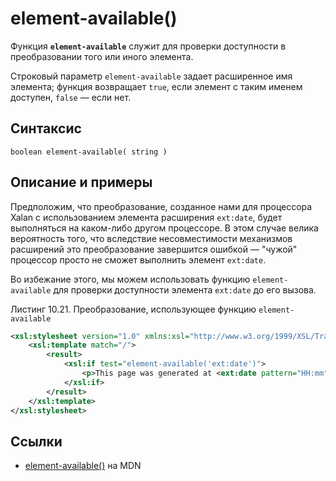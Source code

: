 # element-available()

Функция **`element-available`** служит для проверки доступности в преобразовании того или иного элемента.

Строковый параметр `element-available` задает расширенное имя элемента; функция возвращает `true`, если элемент с таким именем доступен, `false` — если нет.

## Синтаксис

```
boolean element-available( string )
```

## Описание и примеры

Предположим, что преобразование, созданное нами для процессора Xalan с использованием элемента расширения `ext:date`, будет выполняться на каком-либо другом процессоре. В этом случае велика вероятность того, что вследствие несовместимости механизмов расширений это преобразование завершится ошибкой — "чужой" процессор просто не сможет выполнить элемент `ext:date`.

Во избежание этого, мы можем использовать функцию `element-available` для проверки доступности элемента `ext:date` до его вызова.

Листинг 10.21. Преобразование, использующее функцию `element-available`

```xml
<xsl:stylesheet version="1.0" xmlns:xsl="http://www.w3.org/1999/XSL/Transform" xmlns:ext="xalan://de.fzi.xslt.ext" extension-element-prefixes="ext">
    <xsl:template match="/">
        <result>
            <xsl:if test="element-available('ext:date')">
                <p>This page was generated at <ext:date pattern="HH:mm"/> on <ext:date pattern="dd/MM/yyyy"/>.</p>
            </xsl:if>
        </result>
    </xsl:template>
</xsl:stylesheet>
```

## Ссылки

- [element-available()](https://developer.mozilla.org/en-US/docs/Web/XPath/Functions/element-available) на MDN
